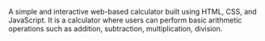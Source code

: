 A simple and interactive web-based calculator built using HTML, CSS, and JavaScript. It is a calculator where users can perform basic arithmetic operations such as addition, subtraction, multiplication, division.
